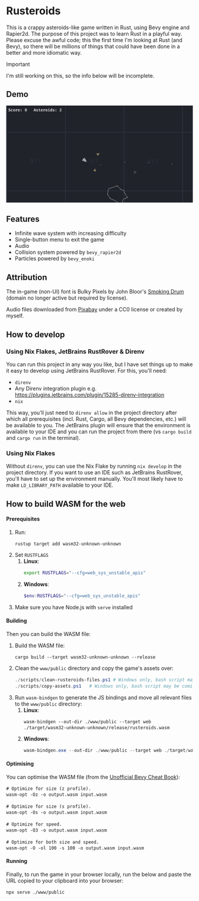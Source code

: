 # Rusteroids

This is a crappy asteroids-like game written in Rust, using Bevy engine and Rapier2d. The purpose of this project was to
learn Rust in a playful way. Please excuse the awful code; this the first time I'm looking at Rust (and Bevy), so there
will be millions of things that could have been done in a better and more idiomatic way.

> [!IMPORTANT]
> I'm still working on this, so the info below will be incomplete.

## Demo

![Demo GIF](assets/github/demo.gif)

## Features

- Infinite wave system with increasing difficulty
- Single-button menu to exit the game
- Audio
- Collision system powered by `bevy_rapier2d`
- Particles powered by `bevy_enoki`

## Attribution

The in-game (non-UI) font is Bulky Pixels by John Bloor's [Smoking Drum ](http://www.smokingdrum.com) (domain no longer
active but required by license).

Audio files downloaded from [Pixabay](https://pixabay.com) under a CC0 license or created by myself.

## How to develop

### Using Nix Flakes, JetBrains RustRover & Direnv

You can run this project in any way you like, but I have set things up to make it easy to develop using JetBrains
RustRover. For this, you'll need:

- `direnv`
- Any Direnv integration plugin e.g. https://plugins.jetbrains.com/plugin/15285-direnv-integration
- `nix`

This way, you'll just need to `direnv allow` in the project directory after which all prerequisites (incl. Rust, Cargo,
all Bevy dependencies, etc.) will be available to you. The JetBrains plugin will ensure that the environment is
available to your IDE and you can run the project from there (vs `cargo build` and `cargo run` in the terminal).

### Using Nix Flakes

Without `direnv`, you can use the Nix Flake by running `nix develop` in the project directory. If you want to use an IDE
such as JetBrains RustRover, you'll have to set up the environment manually. You'll most likely have to make
`LD_LIBRARY_PATH` available to your IDE.

## How to build WASM for the web

#### Prerequisites

1. Run:
   ```shell
   rustup target add wasm32-unknown-unknown
   ```
2. Set `RUSTFLAGS`
    1. **Linux**:
       ```bash
       export RUSTFLAGS="--cfg=web_sys_unstable_apis"
       ```
    2. **Windows**:
       ```powershell
       $env:RUSTFLAGS="--cfg=web_sys_unstable_apis"
       ```
3. Make sure you have Node.js with `serve` installed

#### Building

Then you can build the WASM file:

1. Build the WASM file:
   ```shell
   cargo build --target wasm32-unknown-unknown --release
   ```
2. Clean the `www/public` directory and copy the game's assets over:
   ```powershell
   ./scripts/clean-rusteroids-files.ps1 # Windows only, bash script may be coming later
   ./scripts/copy-assets.ps1   # Windows only, bash script may be coming later
   ```
3. Run `wasm-bindgen` to generate the JS bindings and move all relevant files to the `www/public` directory:
    1. **Linux**:
       ```shell
       wasm-bindgen --out-dir ./www/public --target web ./target/wasm32-unknown-unknown/release/rusteroids.wasm
       ```
    2. **Windows**:
       ```powershell
       wasm-bindgen.exe --out-dir ./www/public --target web ./target/wasm32-unknown-unknown/release/rusteroids.wasm
       ```

#### Optimising

You can optimise the WASM file (from the
[Unofficial Bevy Cheat Book](https://bevy-cheatbook.github.io/platforms/wasm/size-opt.html)):

   ```shell
   # Optimize for size (z profile).
   wasm-opt -Oz -o output.wasm input.wasm
   
   # Optimize for size (s profile).
   wasm-opt -Os -o output.wasm input.wasm
   
   # Optimize for speed.
   wasm-opt -O3 -o output.wasm input.wasm
   
   # Optimize for both size and speed.
   wasm-opt -O -ol 100 -s 100 -o output.wasm input.wasm
   ```

#### Running

Finally, to run the game in your browser locally, run the below and paste the URL copied to your clipboard into your
browser:
```shell
npx serve ./www/public
```